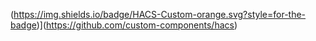 (https://img.shields.io/badge/HACS-Custom-orange.svg?style=for-the-badge)](https://github.com/custom-components/hacs)
